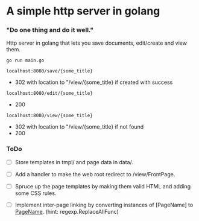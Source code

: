# A simple http server in golang

### "Do one thing and do it well." 

Http server in golang that lets you save documents, edit/create and view them. 

`go run main.go`

`localhost:8080/save/{some_title}`
* 302 with location to "/view/{some_title} if created with success

`localhost:8080/edit/{some_title}`
* 200

`localhost:8080/view/{some_title}`
* 302 with location to "/view/{some_title} if not found
* 200

### ToDo

- [ ] Store templates in tmpl/ and page data in data/.

- [ ] Add a handler to make the web root redirect to /view/FrontPage.

- [ ] Spruce up the page templates by making them valid HTML and adding some CSS rules.

- [ ] Implement inter-page linking by converting instances of [PageName] to 
<a href="/view/PageName">PageName</a>. (hint: regexp.ReplaceAllFunc)
